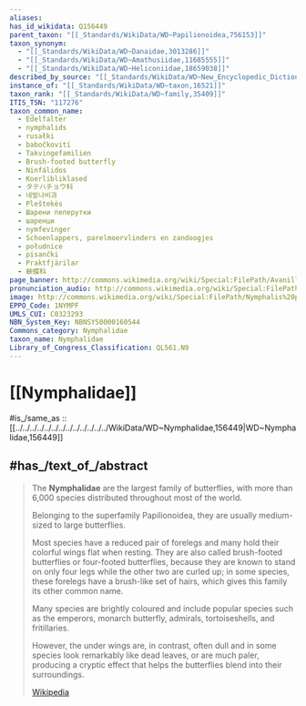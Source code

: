 ```yaml
---
aliases:
has_id_wikidata: Q156449
parent_taxon: "[[_Standards/WikiData/WD~Papilionoidea,756153]]"
taxon_synonym:
  - "[[_Standards/WikiData/WD~Danaidae,3013286]]"
  - "[[_Standards/WikiData/WD~Amathusiidae,11685555]]"
  - "[[_Standards/WikiData/WD~Heliconiidae,18659038]]"
described_by_source: "[[_Standards/WikiData/WD~New_Encyclopedic_Dictionary,19190511]]"
instance_of: "[[_Standards/WikiData/WD~taxon,16521]]"
taxon_rank: "[[_Standards/WikiData/WD~family,35409]]"
ITIS_TSN: "117276"
taxon_common_name:
  - Edelfalter
  - nymphalids
  - rusałki
  - babočkovití
  - Takvingefamilien
  - Brush-footed butterfly
  - Ninfálidos
  - Koerlibliklased
  - タテハチョウ科
  - 네발나비과
  - Pleštekės
  - Шарени пеперутки
  - шаренци
  - nymfevinger
  - Schoenlappers, parelmoervlinders en zandoogjes
  - południce
  - pisančki
  - Praktfjärilar
  - 蛺蝶科
page_banner: http://commons.wikimedia.org/wiki/Special:FilePath/Avanillae%20Gustavo%20Masuzzo%20page%20banner.png
pronunciation_audio: http://commons.wikimedia.org/wiki/Special:FilePath/LL-Q809%20%28pol%29-Gower-rusa%C5%82kowate.wav
image: http://commons.wikimedia.org/wiki/Special:FilePath/Nymphalis%20polychloros%20MHNT%20CUT%202013%203%2013%20Gratentour%20Male%20Dorsal.jpg
EPPO_Code: 1NYMPF
UMLS_CUI: C0323293
NBN_System_Key: NBNSYS0000160544
Commons_category: Nymphalidae
taxon_name: Nymphalidae
Library_of_Congress_Classification: QL561.N9
---
```


# [[Nymphalidae]] 

#is_/same_as :: [[../../../../../../../../../../../../../WikiData/WD~Nymphalidae,156449|WD~Nymphalidae,156449]] 

## #has_/text_of_/abstract 

> The **Nymphalidae** are the largest family of butterflies, 
> with more than 6,000 species distributed throughout most of the world. 
> 
> Belonging to the superfamily Papilionoidea, they are usually medium-sized to large butterflies. 
> 
> Most species have a reduced pair of forelegs and many hold their colorful wings flat when resting. 
> They are also called brush-footed butterflies or four-footed butterflies, 
> because they are known to stand on only four legs while the other two are curled up; 
> in some species, these forelegs have a brush-like set of hairs, 
> which gives this family its other common name. 
> 
> Many species are brightly coloured and include popular species 
> such as the emperors, monarch butterfly, admirals, tortoiseshells, and fritillaries. 
> 
> However, the under wings are, in contrast, often dull and 
> in some species look remarkably like dead leaves, 
> or are much paler, producing a cryptic effect 
> that helps the butterflies blend into their surroundings.
>
> [Wikipedia](https://en.wikipedia.org/wiki/Nymphalidae) 

